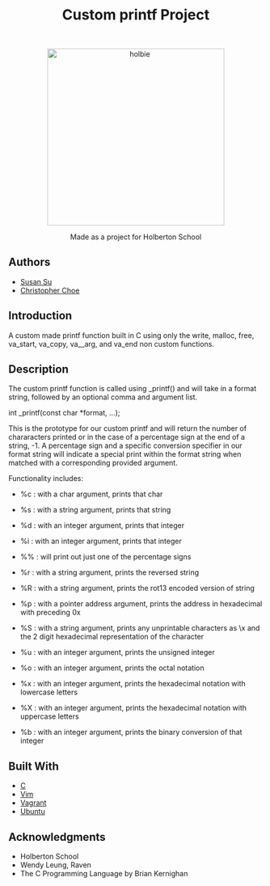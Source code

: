 
<h1 align ="center"> Custom printf Project </h1><br>
<p align="center">
	<a href="https://holbertonschool.com">
		<img alt="holbie" title="holbie" src="https://d1vki863cvir6c.cloudfront.net/uploads/topic/image/485/holberton_school.png" width="350">
	</a>
</p>
<p align="center">
Made as a project for Holberton School
</p>

## Authors

* [Susan Su](https://twitter.com/sususayshello)
* [Christopher Choe](https://twitter.com/chchchoe)

## Introduction

A custom made printf function built in C using only the write, malloc, free, va_start, va_copy, va__arg, and va_end non custom functions.

## Description

The custom printf function is called using \_printf() and will take in a format string, followed by an optional comma and argument list.

int \_printf(const char \*format, ...);

This is the prototype for our custom printf and will return the number of chararacters printed or in the case of a percentage sign at the end of a string, -1. A percentage sign and a specific conversion specifier in our format string will indicate a special print within the format string when matched with a corresponding provided argument.

Functionality includes:

* %c : with a char argument, prints that char

* %s : with a string argument, prints that string

* %d : with an integer argument, prints that integer

* %i : with an integer argument, prints that integer

* %% : will print out just one of the percentage signs

* %r : with a string argument, prints the reversed string

* %R : with a string argument, prints the rot13 encoded version of string

* %p : with a pointer address argument, prints the address in hexadecimal with preceding 0x

* %S : with a string argument, prints any unprintable characters as \x and the 2 digit hexadecimal representation of the character

* %u : with an integer argument, prints the unsigned integer

* %o : with an integer argument, prints the octal notation

* %x : with an integer argument, prints the hexadecimal notation with lowercase letters

* %X : with an integer argument, prints the hexadecimal notation with uppercase letters

* %b : with an integer argument, prints the binary conversion of that integer

## Built With

* [C](https://en.wikipedia.org/wiki/C_(programming_language))
* [Vim](https://www.vim.org/)
* [Vagrant](https://www.vagrantup.com/)
* [Ubuntu](https://www.ubuntu.com/)

## Acknowledgments

* Holberton School
* Wendy Leung, Raven
* The C Programming Language by Brian Kernighan

